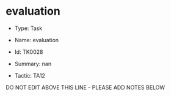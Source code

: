 # evaluation

* Type: Task

* Name: evaluation

* Id: TK0028

* Summary: nan

* Tactic: TA12

DO NOT EDIT ABOVE THIS LINE - PLEASE ADD NOTES BELOW
